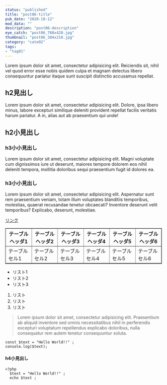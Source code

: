 ```yaml
---
status: "published"
title: "post06-title"
pub_date: "2020-10-12"
mod_data: ""
description: "post06-description"
eye_catch: "post06_768x420.jpg"
thumbnail: "post06_384x210.jpg"
category: "cate02"
tags:
- "tag01"
---
```


<p>Lorem ipsum dolor sit amet, consectetur adipisicing elit. Reiciendis sit, nihil vel quod error esse nobis quidem culpa et magnam delectus libero consequuntur pariatur itaque sunt suscipit distinctio accusamus repellat.</p>
<h2 data-toc-title="h2見出し1">h2見出し</h2>
<p>Lorem ipsum dolor sit amet, consectetur adipisicing elit. Dolore, ipsa libero minus, labore excepturi similique deleniti provident repellat facilis veritatis harum pariatur. A in, alias aut ab praesentium qui unde!</p>
<h2>h2小見出し</h2>
<h3>h3小小見出し</h3>
<p>Lorem ipsum dolor sit amet, consectetur adipisicing elit. Magni voluptate cum dignissimos iure ut deserunt, maiores tempore dolorem eos nihil deleniti tempora, mollitia doloribus sequi praesentium fugit id dolores ea.</p>
<h3>h3小小見出し</h3>
<p>Lorem ipsum dolor sit amet, consectetur adipisicing elit. Aspernatur sunt rem praesentium veniam, totam illum voluptates blanditiis temporibus, molestias, quaerat recusandae tenetur obcaecati? Inventore deserunt velit temporibus? Explicabo, deserunt, molestiae.</p>
<p><a href="#">リンク</a></p>
<table style="border-collapse: collapse; width: 100%;" border="1">
<tbody>
<tr>
<th style="width: 16.6667%;">テーブルヘッダ1</th>
<th style="width: 16.6667%;">テーブルヘッダ2</th>
<th style="width: 16.6667%;">テーブルヘッダ3</th>
<th style="width: 16.6667%;">テーブルヘッダ4</th>
<th style="width: 16.6667%;">テーブルヘッダ5</th>
<th style="width: 16.6667%;">テーブルヘッダ6</th>
</tr>
<tr>
<td style="width: 16.6667%;">テーブルセル1</td>
<td style="width: 16.6667%;">テーブルセル2</td>
<td style="width: 16.6667%;">テーブルセル3</td>
<td style="width: 16.6667%;">テーブルセル4</td>
<td style="width: 16.6667%;">テーブルセル5</td>
<td style="width: 16.6667%;">テーブルセル6</td>
</tr>
</tbody>
</table>
<ul>
<li>リスト1</li>
<li>リスト2</li>
<li>リスト3</li>
</ul>
<ol>
<li>リスト</li>
<li>リスト</li>
<li>リスト</li>
</ol>
<blockquote>
<p>Lorem ipsum dolor sit amet, consectetur adipisicing elit. Praesentium ab aliquid inventore sed omnis necessitatibus nihil in perferendis excepturi voluptatum repellendus explicabo doloribus, nulla consequatur rem autem tenetur consequuntur soluta.</p>
</blockquote>
<pre><code>const $text = "Hello World!!" ;
console.log($text);
</code></pre>
<h4>h4小見出し</h4>
<pre><code>&lt;?php
  $text = "Hello World!!" ;
  echo $text ;
</code></pre>